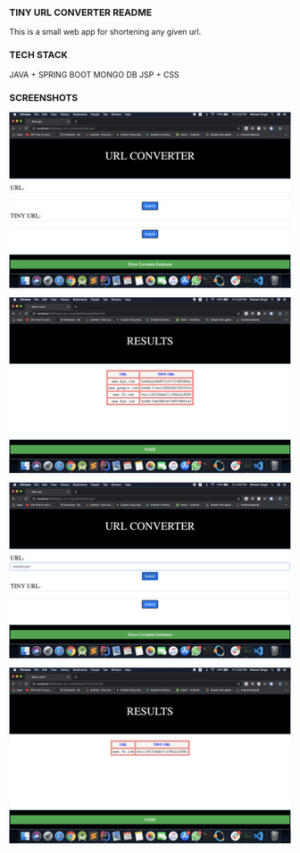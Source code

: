 ### TINY URL CONVERTER README
This is a small web app for shortening any given url.

### TECH STACK
JAVA + SPRING BOOT
MONGO DB
JSP + CSS

### SCREENSHOTS
![](screenshots/1.jpg)

![](screenshots/2.jpg)

![](screenshots/3.jpg)

![](screenshots/4.jpg)
